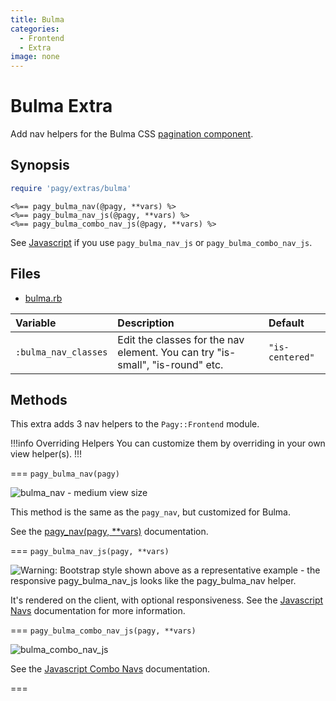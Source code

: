 ```yaml
---
title: Bulma
categories:
  - Frontend
  - Extra
image: none
---
```


# Bulma Extra

Add nav helpers for the Bulma CSS [pagination component](https://bulma.io/documentation/components/pagination).

## Synopsis

```ruby pagy.rb (initializer)
require 'pagy/extras/bulma'
```

```erb View (helpers)
<%== pagy_bulma_nav(@pagy, **vars) %>
<%== pagy_bulma_nav_js(@pagy, **vars) %>
<%== pagy_bulma_combo_nav_js(@pagy, **vars) %>
```

See [Javascript](/docs/api/javascript.md) if you use `pagy_bulma_nav_js` or `pagy_bulma_combo_nav_js`.

## Files

- [bulma.rb](https://github.com/ddnexus/pagy/blob/master/lib/pagy/extras/bulma.rb)

| Variable             | Description                                                                   | Default         |
|:---------------------|:------------------------------------------------------------------------------|:----------------|
| `:bulma_nav_classes` | Edit the classes for the nav element. You can try "is-small", "is-round" etc. | `"is-centered"` |

## Methods

This extra adds 3 nav helpers to the `Pagy::Frontend` module.

!!!info Overriding Helpers
You can customize them by overriding in your own view helper(s).
!!!

=== `pagy_bulma_nav(pagy)`

![bulma_nav - medium view size](/docs/assets/images/bulma_nav_medium.png)

This method is the same as the `pagy_nav`, but customized for Bulma.

See the [pagy_nav(pagy, **vars)](/docs/api/frontend.md#pagy-nav-pagy-vars) documentation.

=== `pagy_bulma_nav_js(pagy, **vars)`

![Warning: Bootstrap style shown above as a representative example - the responsive `pagy_bulma_nav_js` looks like the `pagy_bulma_nav` helper.](/docs/assets/images/bootstrap_nav_js.png)

It's rendered on the client, with optional responsiveness. See the [Javascript Navs](/docs/api/javascript/navs.md) documentation
for more information.

=== `pagy_bulma_combo_nav_js(pagy, **vars)`

![bulma_combo_nav_js](/docs/assets/images/bulma_combo_nav_js.png)

See the [Javascript Combo Navs](/docs/api/javascript/combo-navs.md) documentation.

===
